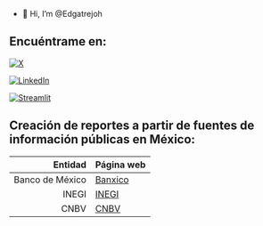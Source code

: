 - 👋 Hi, I’m @Edgatrejoh

<!---
EdgarTrejoh/EdgarTrejoh is a ✨ special ✨ repository because its `README.md` (this file) appears on your GitHub profile.
You can click the Preview link to take a look at your changes.
--->

## Encuéntrame en:
[![X](https://img.shields.io/badge/Twitter-@Edgatrejoh-1DA1F2?style=for-the-badge&logo=twitter&logoColor=white&labelColor=101010)](https://twitter.com/Edgatrejoh)

[![LinkedIn](https://img.shields.io/badge/LinkedIn-Edgar_Trejo-03077748?style=for-the-badge&logo=linkedin&logoColor=white&labelColor=101010)](https://www.linkedin.com/in/edgar-trejo-03077748)

[![Streamlit](https://static.streamlit.io/badges/streamlit_badge_black_white.svg)](https://banca-mx-analysis.streamlit.app/)


## Creación de reportes a partir de fuentes de información públicas en México: 

| Entidad | Página web |
|-----:    |-----------|
|Banco de México| [Banxico](https://www.banxico.org.mx/)|
|INEGI| [INEGI](https://www.inegi.org.mx/)  |
|CNBV| [CNBV](https://www.gob.mx/cnbv)|



